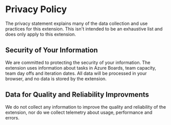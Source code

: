 # Privacy Policy
The privacy statement explains many of the data collection and use practices for this extension. 
This isn't intended to be an exhaustive list and does only apply to this extension.
## Security of Your Information
We are committed to protecting the security of your information.
The extension uses information about tasks in Azure Boards, team capacity, team day offs and iteration dates.
All data will be processed in your browser, and no data is stored by the extension.
## Data for Quality and Reliability Improvments
We do not collect any information to improve the quality and reliability of the extension, nor do we collect telemetry about usage, performance and errors.